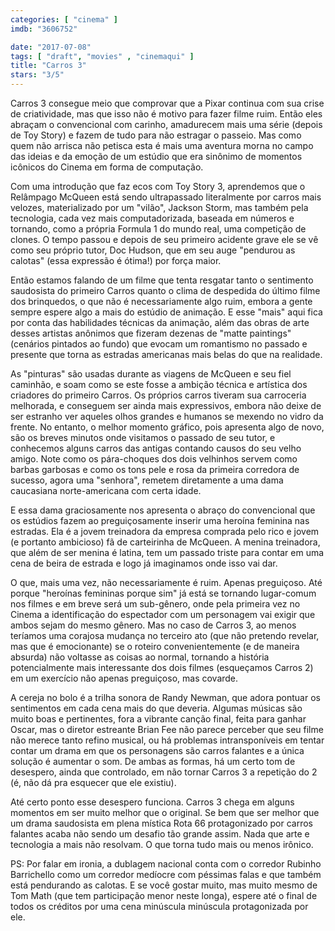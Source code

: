 ```yaml
---
categories: [ "cinema" ]
imdb: "3606752"

date: "2017-07-08"
tags: [ "draft", "movies" , "cinemaqui" ]
title: "Carros 3"
stars: "3/5"
---
```

Carros 3 consegue meio que comprovar que a Pixar continua com sua crise de criatividade, mas que isso não é motivo para fazer filme ruim. Então eles abraçam o convencional com carinho, amadurecem mais uma série (depois de Toy Story) e fazem de tudo para não estragar o passeio. Mas como quem não arrisca não petisca esta é mais uma aventura morna no campo das ideias e da emoção de um estúdio que era sinônimo de momentos icônicos do Cinema em forma de computação.

Com uma introdução que faz ecos com Toy Story 3, aprendemos que o Relâmpago McQueen está sendo ultrapassado literalmente por carros mais velozes, materializado por um "vilão", Jackson Storm, mas também pela tecnologia, cada vez mais computadorizada, baseada em números e tornando, como a própria Formula 1 do mundo real, uma competição de clones. O tempo passou e depois de seu primeiro acidente grave ele se vê como seu próprio tutor, Doc Hudson, que em seu auge "pendurou as calotas" (essa expressão é ótima!) por força maior.

Então estamos falando de um filme que tenta resgatar tanto o sentimento saudosista do primeiro Carros quanto o clima de despedida do último filme dos brinquedos, o que não é necessariamente algo ruim, embora a gente sempre espere algo a mais do estúdio de animação. E esse "mais" aqui fica por conta das habilidades técnicas da animação, além das obras de arte desses artistas anônimos que fizeram dezenas de "matte paintings" (cenários pintados ao fundo) que evocam um romantismo no passado e presente que torna as estradas americanas mais belas do que na realidade.

As "pinturas" são usadas durante as viagens de McQueen e seu fiel caminhão, e soam como se este fosse a ambição técnica e artística dos criadores do primeiro Carros. Os próprios carros tiveram sua carroceria melhorada, e conseguem ser ainda mais expressivos, embora não deixe de ser estranho ver aqueles olhos grandes e humanos se mexendo no vidro da frente. No entanto, o melhor momento gráfico, pois apresenta algo de novo, são os breves minutos onde visitamos o passado de seu tutor, e conhecemos alguns carros das antigas contando causos do seu velho amigo. Note como os pára-choques dos dois velhinhos servem como barbas garbosas e como os tons pele e rosa da primeira corredora de sucesso, agora uma "senhora", remetem diretamente a uma dama caucasiana norte-americana com certa idade.

E essa dama graciosamente nos apresenta o abraço do convencional que os estúdios fazem ao preguiçosamente inserir uma heroína feminina nas estradas. Ela é a jovem treinadora da empresa comprada pelo rico e jovem (e portanto ambicioso) fã de carteirinha de McQueen. A menina treinadora, que além de ser menina é latina, tem um passado triste para contar em uma cena de beira de estrada e logo já imaginamos onde isso vai dar.

O que, mais uma vez, não necessariamente é ruim. Apenas preguiçoso. Até porque "heroínas femininas porque sim" já está se tornando lugar-comum nos filmes e em breve será um sub-gênero, onde pela primeira vez no Cinema a identificação do espectador com um personagem vai exigir que ambos sejam do mesmo gênero. Mas no caso de Carros 3, ao menos teríamos uma corajosa mudança no terceiro ato (que não pretendo revelar, mas que é emocionante) se o roteiro convenientemente (e de maneira absurda) não voltasse as coisas ao normal, tornando a história potencialmente mais interessante dos dois filmes (esqueçamos Carros 2) em um exercício não apenas preguiçoso, mas covarde.

A cereja no bolo é a trilha sonora de Randy Newman, que adora pontuar os sentimentos em cada cena mais do que deveria. Algumas músicas são muito boas e pertinentes, fora a vibrante canção final, feita para ganhar Oscar, mas o diretor estreante Brian Fee não parece perceber que seu filme não merece tanto refino musical, ou há problemas intransponíveis em tentar contar um drama em que os personagens são carros falantes e a única solução é aumentar o som. De ambas as formas, há um certo tom de desespero, ainda que controlado, em não tornar Carros 3 a repetição do 2 (é, não dá pra esquecer que ele existiu).

Até certo ponto esse desespero funciona. Carros 3 chega em alguns momentos em ser muito melhor que o original. Se bem que ser melhor que um drama saudosista em plena mística Rota 66 protagonizado por carros falantes acaba não sendo um desafio tão grande assim. Nada que arte e tecnologia a mais não resolvam. O que torna tudo mais ou menos irônico.

PS: Por falar em ironia, a dublagem nacional conta com o corredor Rubinho Barrichello como um corredor medíocre com péssimas falas e que também está pendurando as calotas. E se você gostar muito, mas muito mesmo de Tom Math (que tem participação menor neste longa), espere até o final de todos os créditos por uma cena minúscula minúscula protagonizada por ele.
